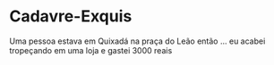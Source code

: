 # Cadavre-Exquis
Uma pessoa estava em Quixadá na praça do Leão então ... eu acabei tropeçando em uma loja e gastei 3000 reais
